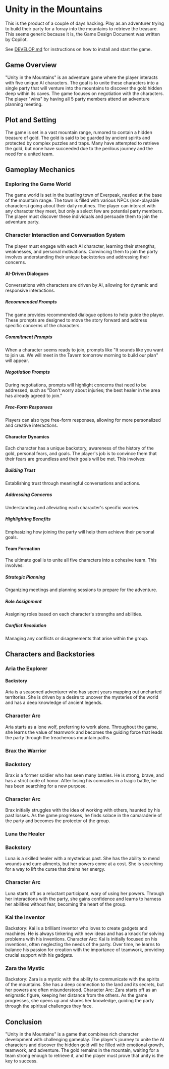 # Unity in the Mountains

This is the product of a couple of days hacking. Play as an adventurer trying to build their party for a forray into the mountains to retrieve the treasure. This seems generic because it is, the Game Design Document was written by Copilot.

See [DEVELOP.md](develop.md) for instructions on how to install and start the game.

## Game Overview
"Unity in the Mountains" is an adventure game where the player interacts with five unique AI characters. The goal is to unite these characters into a single party that will venture into the mountains to discover the gold hidden deep within its caves. The game focuses on negotiation with the characters. The player "wins" by having all 5 party members attend an adventure planning meeting. 

## Plot and Setting

The game is set in a vast mountain range, rumored to contain a hidden treasure of gold. The gold is said to be guarded by ancient spirits and protected by complex puzzles and traps. Many have attempted to retrieve the gold, but none have succeeded due to the perilous journey and the need for a united team.

## Gameplay Mechanics
### Exploring the Game World
The game world is set in the bustling town of Everpeak, nestled at the base of the mountain range. The town is filled with various NPCs (non-playable characters) going about their daily routines. The player can interact with any character they meet, but only a select few are potential party members. The player must discover these individuals and persuade them to join the adventure party.

### Character Interaction and Conversation System
The player must engage with each AI character, learning their strengths, weaknesses, and personal motivations. Convincing them to join the party involves understanding their unique backstories and addressing their concerns.

#### AI-Driven Dialogues

Conversations with characters are driven by AI, allowing for dynamic and responsive interactions.

##### Recommended Prompts
The game provides recommended dialogue options to help guide the player. These prompts are designed to move the story forward and address specific concerns of the characters.

##### Commitment Prompts

When a character seems ready to join, prompts like "It sounds like you want to join us. We will meet in the Tavern tomorrow morning to build our plan" will appear.

##### Negotiation Prompts

During negotiations, prompts will highlight concerns that need to be addressed, such as "Don't worry about injuries; the best healer in the area has already agreed to join."

##### Free-Form Responses

Players can also type free-form responses, allowing for more personalized and creative interactions.

#### Character Dynamics
Each character has a unique backstory, awareness of the history of the gold, personal fears, and goals. The player's job is to convince them that their fears are groundless and their goals will be met. This involves:

##### Building Trust

Establishing trust through meaningful conversations and actions.

##### Addressing Concerns

Understanding and alleviating each character's specific worries.

##### Highlighting Benefits

Emphasizing how joining the party will help them achieve their personal goals.

#### Team Formation
The ultimate goal is to unite all five characters into a cohesive team. This involves:

##### Strategic Planning
Organizing meetings and planning sessions to prepare for the adventure.

##### Role Assignment
Assigning roles based on each character's strengths and abilities.

##### Conflict Resolution
Managing any conflicts or disagreements that arise within the group.

## Characters and Backstories

### Aria the Explorer

#### Backstory
Aria is a seasoned adventurer who has spent years mapping out uncharted territories. She is driven by a desire to uncover the mysteries of the world and has a deep knowledge of ancient legends.

### Character Arc
Aria starts as a lone wolf, preferring to work alone. Throughout the game, she learns the value of teamwork and becomes the guiding force that leads the party through the treacherous mountain paths.

### Brax the Warrior

### Backstory

Brax is a former soldier who has seen many battles. He is strong, brave, and has a strict code of honor. After losing his comrades in a tragic battle, he has been searching for a new purpose.

### Character Arc

Brax initially struggles with the idea of working with others, haunted by his past losses. As the game progresses, he finds solace in the camaraderie of the party and becomes the protector of the group.

### Luna the Healer

### Backstory

Luna is a skilled healer with a mysterious past. She has the ability to mend wounds and cure ailments, but her powers come at a cost. She is searching for a way to lift the curse that drains her energy.

### Character Arc

Luna starts off as a reluctant participant, wary of using her powers. Through her interactions with the party, she gains confidence and learns to harness her abilities without fear, becoming the heart of the group.

### Kai the Inventor

Backstory: Kai is a brilliant inventor who loves to create gadgets and machines. He is always tinkering with new ideas and has a knack for solving problems with his inventions.
Character Arc: Kai is initially focused on his inventions, often neglecting the needs of the party. Over time, he learns to balance his passion for creation with the importance of teamwork, providing crucial support with his gadgets.

### Zara the Mystic

Backstory: Zara is a mystic with the ability to communicate with the spirits of the mountains. She has a deep connection to the land and its secrets, but her powers are often misunderstood.
Character Arc: Zara starts off as an enigmatic figure, keeping her distance from the others. As the game progresses, she opens up and shares her knowledge, guiding the party through the spiritual challenges they face.

## Conclusion

"Unity in the Mountains" is a game that combines rich character development with challenging gameplay. The player's journey to unite the AI characters and discover the hidden gold will be filled with emotional growth, teamwork, and adventure. The gold remains in the mountain, waiting for a team strong enough to retrieve it, and the player must prove that unity is the key to success.